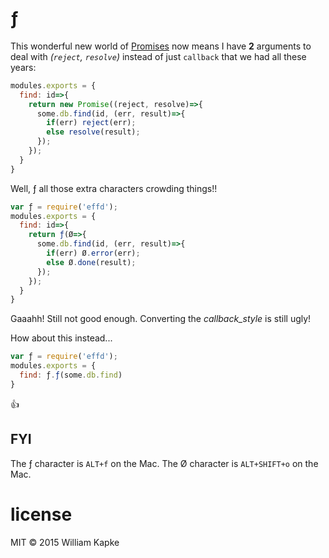ƒ
=

This wonderful new world of [Promises](https://developer.mozilla.org/en-US/docs/Web/JavaScript/Reference/Global_Objects/Promise)
now means I have **2** arguments to deal with _(`reject`, `resolve`)_ instead of just `callback` that we had all these years:
```javascript
modules.exports = {
  find: id=>{
    return new Promise((reject, resolve)=>{
      some.db.find(id, (err, result)=>{
        if(err) reject(err);
        else resolve(result);
      });
    });
  }
}
```

Well, ƒ all those extra characters crowding things!!
```javascript
var ƒ = require('effd');
modules.exports = {
  find: id=>{
    return ƒ(Ø=>{
      some.db.find(id, (err, result)=>{
        if(err) Ø.error(err);
        else Ø.done(result);
      });
    });
  }
}
```

Gaaahh! Still not good enough. Converting the _callback_style_ is still ugly!

How about this instead...
```javascript
var ƒ = require('effd');
modules.exports = {
  find: ƒ.ƒ(some.db.find)
}
```
👍

## FYI
The ƒ character is `ALT+f` on the Mac.
The Ø character is `ALT+SHIFT+o` on the Mac.


license
=======
MIT © 2015 William Kapke


